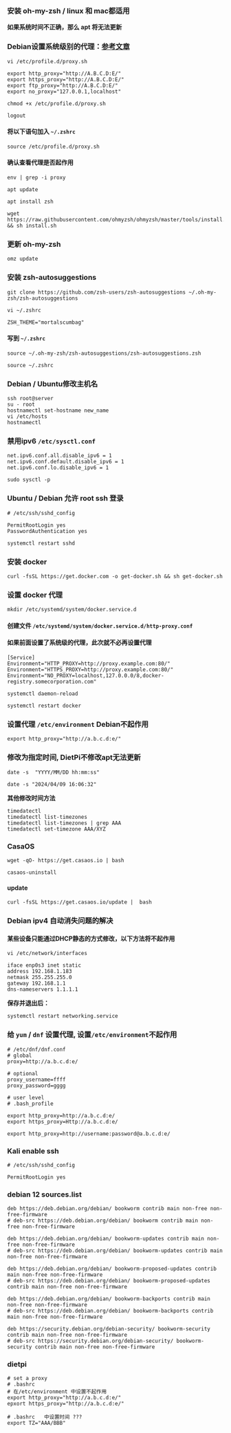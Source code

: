 ### 安装 oh-my-zsh / linux 和 mac都适用
__如果系统时间不正确，那么 apt 将无法更新__

### Debian设置系统级别的代理：[参考文章](https://computingforgeeks.com/how-to-set-system-proxy-on-debian-linux/)

```
vi /etc/profile.d/proxy.sh
```

```
export http_proxy="http://A.B.C.D:E/"
export https_proxy="http://A.B.C.D:E/"
export ftp_proxy="http://A.B.C.D:E/"
export no_proxy="127.0.0.1,localhost"
```

```
chmod +x /etc/profile.d/proxy.sh
```

```
logout
```
#### 将以下语句加入 `~/.zshrc`
```
source /etc/profile.d/proxy.sh
```
#### 确认查看代理是否起作用
```
env | grep -i proxy
```


```
apt update
```
```
apt install zsh
```

```
wget https://raw.githubusercontent.com/ohmyzsh/ohmyzsh/master/tools/install.sh && sh install.sh
```

### 更新 oh-my-zsh

```
omz update
```

### 安装 zsh-autosuggestions

```
git clone https://github.com/zsh-users/zsh-autosuggestions ~/.oh-my-zsh/zsh-autosuggestions
```
```
vi ~/.zshrc
```
```
ZSH_THEME="mortalscumbag"
```

#### 写到 `~/.zshrc`
```
source ~/.oh-my-zsh/zsh-autosuggestions/zsh-autosuggestions.zsh
```
```
source ~/.zshrc
```
### Debian / Ubuntu修改主机名

```
ssh root@server
su - root
hostnamectl set-hostname new_name
vi /etc/hosts
hostnamectl
```

### 禁用ipv6 `/etc/sysctl.conf`

```
net.ipv6.conf.all.disable_ipv6 = 1
net.ipv6.conf.default.disable_ipv6 = 1
net.ipv6.conf.lo.disable_ipv6 = 1
```

```
sudo sysctl -p
```

### Ubuntu / Debian 允许 root ssh 登录

```
# /etc/ssh/sshd_config

PermitRootLogin yes
PasswordAuthentication yes
```

```
systemctl restart sshd
```

### 安装 docker

```
curl -fsSL https://get.docker.com -o get-docker.sh && sh get-docker.sh
```

### 设置 docker 代理

```
mkdir /etc/systemd/system/docker.service.d
```
#### 创建文件 `/etc/systemd/system/docker.service.d/http-proxy.conf `

#### 如果前面设置了系统级的代理，此次就不必再设置代理

```
[Service]
Environment="HTTP_PROXY=http://proxy.example.com:80/"
Environment="HTTPS_PROXY=http://proxy.example.com:80/"
Environment="NO_PROXY=localhost,127.0.0.0/8,docker-registry.somecorporation.com"
```
```
systemctl daemon-reload
```

```
systemctl restart docker
```

### 设置代理 `/etc/environment` Debian不起作用

```
export http_proxy="http://a.b.c.d:e/"
```


### 修改为指定时间, DietPi不修改apt无法更新
```
date -s  "YYYY/MM/DD hh:mm:ss"

date -s "2024/04/09 16:06:32"
```

__其他修改时间方法__

```
timedatectl
timedatectl list-timezones
timedatectl list-timezones | grep AAA
timedatectl set-timezone AAA/XYZ
```




### CasaOS

```
wget -qO- https://get.casaos.io | bash
```

```
casaos-uninstall
```
#### update
```
curl -fsSL https://get.casaos.io/update |  bash
```



### Debian ipv4 自动消失问题的解决

#### 某些设备只能通过DHCP静态的方式修改，以下方法将不起作用

```
vi /etc/network/interfaces
```

```
iface enp0s3 inet static
address 192.168.1.183
netmask 255.255.255.0
gateway 192.168.1.1
dns-nameservers 1.1.1.1
```

__保存并退出后：__

```
systemctl restart networking.service
```

### 给 `yum` / `dnf` 设置代理, 设置`/etc/environment`不起作用

```
# /etc/dnf/dnf.conf
# global
proxy=http://a.b.c.d:e/

# optional
proxy_username=ffff
proxy_password=gggg
```
```
# user level
# .bash_profile

export http_proxy=http://a.b.c.d:e/
export https_proxy=Http://a.b.c.d:e/

export http_proxy=http://username:password@a.b.c.d:e/
```
### Kali enable ssh
```
# /etc/ssh/sshd_config

PermitRootLogin yes
```

### debian 12 sources.list

```
deb https://deb.debian.org/debian/ bookworm contrib main non-free non-free-firmware
# deb-src https://deb.debian.org/debian/ bookworm contrib main non-free non-free-firmware

deb https://deb.debian.org/debian/ bookworm-updates contrib main non-free non-free-firmware
# deb-src https://deb.debian.org/debian/ bookworm-updates contrib main non-free non-free-firmware

deb https://deb.debian.org/debian/ bookworm-proposed-updates contrib main non-free non-free-firmware
# deb-src https://deb.debian.org/debian/ bookworm-proposed-updates contrib main non-free non-free-firmware

deb https://deb.debian.org/debian/ bookworm-backports contrib main non-free non-free-firmware
# deb-src https://deb.debian.org/debian/ bookworm-backports contrib main non-free non-free-firmware

deb https://security.debian.org/debian-security/ bookworm-security contrib main non-free non-free-firmware
# deb-src https://security.debian.org/debian-security/ bookworm-security contrib main non-free non-free-firmware
```

### dietpi

```
# set a proxy
# .bashrc
# 在/etc/environment 中设置不起作用
export http_proxy="http://a.b.c.d:e/"
epxort https_proxy="http://a.b.c.d:e/"
```

```
# .bashrc	中设置时间 ???
export TZ="AAA/BBB"
```

